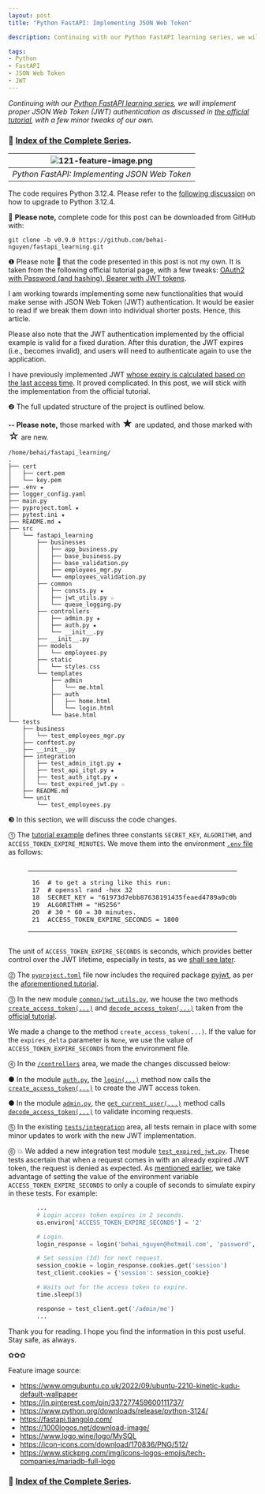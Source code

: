 ```yaml
---
layout: post
title: "Python FastAPI: Implementing JSON Web Token"

description: Continuing with our Python FastAPI learning series, we will implement proper JSON Web Token (JWT) authentication as discussed in the official tutorial, with a few minor tweaks of our own. 

tags:
- Python 
- FastAPI
- JSON Web Token
- JWT
---
```


<em>
Continuing with our <a href="https://github.com/behai-nguyen/fastapi_learning" title="Index of the Python FastAPI Complete Series" target="_blank">Python FastAPI learning series</a>, we will implement proper JSON Web Token (JWT) authentication as discussed in <a href="https://fastapi.tiangolo.com/tutorial/security/oauth2-jwt/" title="OAuth2 with Password (and hashing), Bearer with JWT tokens" target="_blank">the official tutorial</a>, with a few minor tweaks of our own.
</em>

<h3>
🐍 <a href="https://github.com/behai-nguyen/fastapi_learning" title="Index of the Complete Series" target="_blank">Index of the Complete Series</a>.
</h3>

| ![121-feature-image.png](https://behainguyen.wordpress.com/wp-content/uploads/2024/09/121-feature-image.png) |
|:--:|
| *Python FastAPI: Implementing JSON Web Token* |

<p>
The code requires Python 3.12.4. Please refer to the 
<a href="https://github.com/behai-nguyen/fastapi_learning#the-code-after-tag-v040-requires-python-3124" 
title="The Code After Tag v0.4.0 Requires Python 3.12.4" target="_blank">following 
discussion</a> on how to upgrade to Python 3.12.4.
</p>

<p>
🚀 <strong>Please note,</strong> complete code for this post
can be downloaded from GitHub with:
</p>

```
git clone -b v0.9.0 https://github.com/behai-nguyen/fastapi_learning.git
```

<a id="prologue"></a>
<p>
❶ Please note 🙏 that the code presented in this post is not my own. 
It is taken from the following official tutorial page, with a few tweaks: 
<a href="https://fastapi.tiangolo.com/tutorial/security/oauth2-jwt/" 
title="OAuth2 with Password (and hashing), Bearer with JWT tokens" 
target="_blank">OAuth2 with Password (and hashing), Bearer with JWT tokens</a>.
</p>

<p>
I am working towards implementing some new functionalities that would make 
sense with JSON Web Token (JWT) authentication. It would be easier to read if 
we break them down into individual shorter posts. Hence, this article.
</p>

<p>
Please also note that the JWT authentication implemented by the official example 
is valid for a fixed duration. After this duration, the JWT expires (i.e., becomes invalid), 
and users will need to authenticate again to use the application.
</p>

<p>
I have previously implemented JWT 
<a href="https://behainguyen.wordpress.com/2024/02/26/rust-actix-web-json-web-token-authentication/#jwt-implementations" 
title="Proposed JWT Implementations: Problems and Solutions" target="_blank">whose expiry 
is calculated based on the last access time</a>. It proved complicated. In this post, we 
will stick with the implementation from the official tutorial.
</p>

<a id="project-layout"></a>
<p>
❷ The full updated structure of the project is outlined below. 
</p>

<p>
<strong>-- Please note,</strong> those marked with <span style="font-size:1.5em;">★</span> 
are updated, and those marked with <span style="font-size:1.5em;">☆</span> are new.
</p>

```
/home/behai/fastapi_learning/
.
├── cert
│   ├── cert.pem
│   └── key.pem
├── .env ★
├── logger_config.yaml
├── main.py
├── pyproject.toml ★
├── pytest.ini ★
├── README.md ★
├── src
│   └── fastapi_learning
│       ├── businesses
│       │   ├── app_business.py
│       │   ├── base_business.py
│       │   ├── base_validation.py
│       │   ├── employees_mgr.py
│       │   └── employees_validation.py
│       ├── common
│       │   ├── consts.py ★
│       │   ├── jwt_utils.py ☆
│       │   └── queue_logging.py
│       ├── controllers
│       │   ├── admin.py ★
│       │   ├── auth.py ★
│       │   └── __init__.py
│       ├── __init__.py
│       ├── models
│       │   └── employees.py
│       ├── static
│       │   └── styles.css
│       └── templates
│           ├── admin
│           │   └── me.html
│           ├── auth
│           │   ├── home.html
│           │   └── login.html
│           └── base.html
└── tests
    ├── business
    │   └── test_employees_mgr.py
    ├── conftest.py
    ├── __init__.py
    ├── integration
    │   ├── test_admin_itgt.py ★
    │   ├── test_api_itgt.py ★
    │   ├── test_auth_itgt.py ★
    │   └── test_expired_jwt.py ☆
    ├── README.md
    └── unit
        └── test_employees.py
```

<a id="code-refactorings"></a>
<p>
❸ In this section, we will discuss the code changes.
</p>

<a id="code-refac-env"></a>
<p>
⓵ The <a href="https://fastapi.tiangolo.com/tutorial/security/oauth2-jwt/" 
title="OAuth2 with Password (and hashing), Bearer with JWT tokens" 
target="_blank">tutorial example</a> defines three constants 
<code>SECRET_KEY</code>, <code>ALGORITHM</code>, and <code>ACCESS_TOKEN_EXPIRE_MINUTES</code>.
We move them into the environment 
<a href="https://github.com/behai-nguyen/fastapi_learning/blob/aa042206d4af5a1b1c2c3ce2c8bedebf50a5727c/.env#L16-L21" 
title="The environment file .env" target="_blank"><code>.env</code> file</a> 
as follows: 
</p>

<figure class="highlight"><pre><code class="language-cfg" data-lang="cfg"><table class="rouge-table"><tbody><tr><td class="gutter gl"><pre class="lineno">16
17
18
19
20
21
</pre></td><td class="code"><pre># to get a string like this run:
# openssl rand -hex 32
SECRET_KEY = "61973d7ebb87638191435feaed4789a0c0ba173bd102f2c1f940344d9745a8be"
ALGORITHM = "HS256"
# 30 * 60 = 30 minutes.
ACCESS_TOKEN_EXPIRE_SECONDS = 1800
</pre></td></tr></tbody></table></code></pre></figure>

<p>
The unit of <code>ACCESS_TOKEN_EXPIRE_SECONDS</code> is seconds, which provides 
better control over the JWT lifetime, especially in tests, as we 
<a href="#code-refac-new-itgt-test">shall see later</a>.
</p>

<a id="code-refac-pyproj"></a>
<p>
⓶ The 
<a href="https://github.com/behai-nguyen/fastapi_learning/blob/aa042206d4af5a1b1c2c3ce2c8bedebf50a5727c/pyproject.toml#L27" 
title="The pyproject.toml file" target="_blank"><code>pyproject.toml</code></a> 
file now includes the required package 
<a href="https://pyjwt.readthedocs.io/en/stable/" title="PyJWT" target="_blank">pyjwt</a>,  
as per the 
<a href="https://fastapi.tiangolo.com/tutorial/security/oauth2-jwt/" 
title="OAuth2 with Password (and hashing), Bearer with JWT tokens" 
target="_blank">aforementioned tutorial</a>.
</p>

<a id="code-new-jwt-utils"></a>
<p>
⓷ In the new module 
<a href="https://github.com/behai-nguyen/fastapi_learning/blob/aa042206d4af5a1b1c2c3ce2c8bedebf50a5727c/src/fastapi_learning/common/jwt_utils.py" 
title="JWT management functions common/jwt_utils.py" 
target="_blank"><code>common/jwt_utils.py</code></a>, we house 
the two methods 
<a href="https://github.com/behai-nguyen/fastapi_learning/blob/aa042206d4af5a1b1c2c3ce2c8bedebf50a5727c/src/fastapi_learning/common/jwt_utils.py#L16-L27" 
title="def create_access_token(data: dict, expires_delta: Union[timedelta, None] = None)" 
target="_blank"><code>create_access_token(...)</code></a> and
<a href="https://github.com/behai-nguyen/fastapi_learning/blob/aa042206d4af5a1b1c2c3ce2c8bedebf50a5727c/src/fastapi_learning/common/jwt_utils.py#L29-L47" 
title="def decode_access_token(token: str) -> Union[TokenData, HTTPException]" 
target="_blank"><code>decode_access_token(...)</code></a> taken 
from the <a href="https://fastapi.tiangolo.com/tutorial/security/oauth2-jwt/" 
title="OAuth2 with Password (and hashing), Bearer with JWT tokens" 
target="_blank">official tutorial</a>.
</p>

<p>
We made a change to the method <code>create_access_token(...)</code>. If the 
value for the <code>expires_delta</code> parameter is <code>None</code>, we 
use the value of <code>ACCESS_TOKEN_EXPIRE_SECONDS</code> from the environment 
file.
</p>

<a id="code-refac-controllers"></a>
<p>
⓸ In the 
<a href="https://github.com/behai-nguyen/fastapi_learning/tree/aa042206d4af5a1b1c2c3ce2c8bedebf50a5727c/src/fastapi_learning/controllers" 
title="fastapi_learning/controllers" 
target="_blank"><code>/controllers</code></a> area, we made the changes discussed below:
</p>

<p>
● In the module 
<a href="https://github.com/behai-nguyen/fastapi_learning/blob/aa042206d4af5a1b1c2c3ce2c8bedebf50a5727c/src/fastapi_learning/controllers/auth.py" 
title="controllers/auth.py" target="_blank"><code>auth.py</code></a>, the 
<a href="https://github.com/behai-nguyen/fastapi_learning/blob/aa042206d4af5a1b1c2c3ce2c8bedebf50a5727c/src/fastapi_learning/controllers/auth.py#L106-L177" 
title="async def login(request: Request, form_data: Annotated[OAuth2PasswordRequestForm, Depends()]) -> Union[Token, None]" 
target="_blank"><code>login(...)</code></a> method now calls the 
<a href="https://github.com/behai-nguyen/fastapi_learning/blob/aa042206d4af5a1b1c2c3ce2c8bedebf50a5727c/src/fastapi_learning/common/jwt_utils.py#L16-L27" 
title="def create_access_token(data: dict, expires_delta: Union[timedelta, None] = None)" 
target="_blank"><code>create_access_token(...)</code></a> to create 
the JWT access token.
</p>

<p>
● In the module 
<a href="https://github.com/behai-nguyen/fastapi_learning/blob/aa042206d4af5a1b1c2c3ce2c8bedebf50a5727c/src/fastapi_learning/controllers/admin.py" 
title="controllers/admin.py" target="_blank"><code>admin.py</code></a>, the 
<a href="https://github.com/behai-nguyen/fastapi_learning/blob/aa042206d4af5a1b1c2c3ce2c8bedebf50a5727c/src/fastapi_learning/controllers/admin.py#L53-L85" 
title="async def get_current_user(token: Annotated[str, Depends(oauth2_scheme)])" 
target="_blank"><code>get_current_user(...)</code></a> method calls 
<a href="https://github.com/behai-nguyen/fastapi_learning/blob/aa042206d4af5a1b1c2c3ce2c8bedebf50a5727c/src/fastapi_learning/common/jwt_utils.py#L29-L47" 
title="def decode_access_token(token: str) -> Union[TokenData, HTTPException]" 
target="_blank"><code>decode_access_token(...)</code></a> to validate 
incoming requests.
</p>

<a id="code-refac-existing-itgt-tests"></a>
<p>
⓹ In the existing 
<a href="https://github.com/behai-nguyen/fastapi_learning/tree/aa042206d4af5a1b1c2c3ce2c8bedebf50a5727c/tests/integration" 
title="tests/integration" target="_blank"><code>tests/integration</code></a> area, 
all tests remain in place with some minor updates to work with the new JWT implementation.
</p>

<a id="code-refac-new-itgt-test"></a>
<p>
⓺ 💥 We added a new integration test module 
<a href="https://github.com/behai-nguyen/fastapi_learning/blob/aa042206d4af5a1b1c2c3ce2c8bedebf50a5727c/tests/integration/test_expired_jwt.py" 
title="The integration test_expired_jwt.py module" target="_blank"><code>test_expired_jwt.py</code></a>.
These tests ascertain that when a request comes in with an already expired JWT token, 
the request is denied as expected. 
As <a href="#code-refac-env">mentioned earlier</a>, 
we take advantage of setting the value of the environment variable 
<code>ACCESS_TOKEN_EXPIRE_SECONDS</code> to only a couple of seconds to simulate expiry in these tests. For example:
</p>

```python
        ...
        # Login access token expires in 2 seconds.
        os.environ['ACCESS_TOKEN_EXPIRE_SECONDS'] = '2'

        # Login.
        login_response = login('behai_nguyen@hotmail.com', 'password', test_client)

        # Set session (Id) for next request.
        session_cookie = login_response.cookies.get('session')
        test_client.cookies = {'session': session_cookie}

        # Waits out for the access token to expire.
        time.sleep(3)

        response = test_client.get('/admin/me')
        ...
```

<p>
Thank you for reading. I hope you find the information in this post useful. Stay safe, as always.
</p>

<p>✿✿✿</p>

<p>
Feature image source:
</p>

<ul>
<li>
<a href="https://www.omgubuntu.co.uk/2022/09/ubuntu-2210-kinetic-kudu-default-wallpaper" target="_blank">https://www.omgubuntu.co.uk/2022/09/ubuntu-2210-kinetic-kudu-default-wallpaper</a>
</li>
<li>
<a href="https://in.pinterest.com/pin/337277459600111737/" target="_blank">https://in.pinterest.com/pin/337277459600111737/</a>
</li>
<li>
<a href="https://www.python.org/downloads/release/python-3124/" target="_blank">https://www.python.org/downloads/release/python-3124/</a>
</li>
<li>
<a href="https://fastapi.tiangolo.com/" target="_blank">https://fastapi.tiangolo.com/</a>
</li>
<li>
<a href="https://1000logos.net/download-image/" target="_blank">https://1000logos.net/download-image/</a>
</li>
<li>
<a href="https://www.logo.wine/logo/MySQL" target="_blank">https://www.logo.wine/logo/MySQL</a>
</li>
<li>
<a href="https://icon-icons.com/download/170836/PNG/512/" target="_blank">https://icon-icons.com/download/170836/PNG/512/</a>
</li>
<li>
<a href="https://www.stickpng.com/img/icons-logos-emojis/tech-companies/mariadb-full-logo" target="_blank">https://www.stickpng.com/img/icons-logos-emojis/tech-companies/mariadb-full-logo</a>
</li>
</ul>

<h3>
🐍 <a href="https://github.com/behai-nguyen/fastapi_learning" title="Index of the Complete Series" target="_blank">Index of the Complete Series</a>.
</h3>
